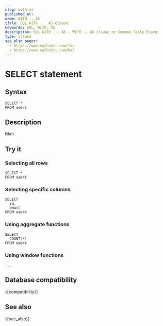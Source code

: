 ```yaml
---
slug: with-as
published_at:
name: WITH .. AS
title: SQL WITH ... AS clause
keywords: SQL, WITH, AS
description: SQL WITH ... AS - WITH .. AS clause or Common Table Expression is used to define temporary queries (subqueries).
type: clause
see_also_pages:
  - https://www.sqlhabit.com/foo
  - https://www.sqlhabit.com/bar
---
```


# SELECT statement

## Syntax

~~~pgsql
SELECT *
FROM users
~~~

## Description

Blah

## Try it

### Selecting all rows

~~~pgsql
SELECT *
FROM users
~~~

### Selecting specific columns

~~~pgsql
SELECT
  id,
  email
FROM users
~~~

### Using aggregate functions

~~~pgsql
SELECT
  COUNT(*)
FROM users
~~~

### Using window functions

~~~pgsql
...
~~~

## Database compatibility

{{compatibility}}

## See also

{{see_also}}
